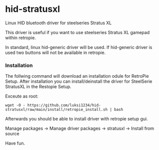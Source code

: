 # hid-stratusxl
Linux HID bluetooth driver for steelseries Stratus XL

This driver is useful if you want to use steelseries Stratus XL gamepad within retropie.

In standard, linux hid-generic driver will be used.
If hid-generic driver is used two buttons will not be available in retropie.

### Installation

The follwing command will download an installation odule for RetroPie Setup.
After installation you can install/deinstall the driver for SteelSerie StratusXL in the Restopie Setup.

Exceute as root:
```
wget -O - https://github.com/luksi1234/hid-stratusxl/raw/main/install/retropie_install.sh | bash
```

Afterwards you should be able to install driver with retropie setup gui.

Manage packages -> Manage driver packages -> stratusxl -> Install from source

Have fun.

